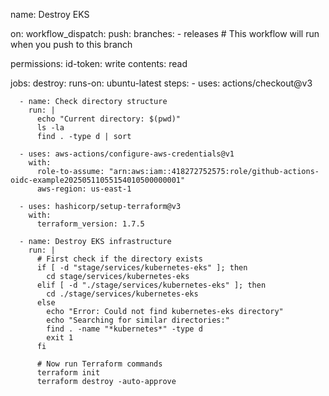 name: Destroy EKS

on:
  workflow_dispatch:
  push:
    branches:
      - releases  # This workflow will run when you push to this branch

permissions:
  id-token: write
  contents: read

jobs:
  destroy:
    runs-on: ubuntu-latest
    steps:
      - uses: actions/checkout@v3
      
      - name: Check directory structure
        run: |
          echo "Current directory: $(pwd)"
          ls -la
          find . -type d | sort
      
      - uses: aws-actions/configure-aws-credentials@v1
        with:
          role-to-assume: "arn:aws:iam::418272752575:role/github-actions-oidc-example20250511055154010500000001"
          aws-region: us-east-1
          
      - uses: hashicorp/setup-terraform@v3
        with:
          terraform_version: 1.7.5
          
      - name: Destroy EKS infrastructure
        run: |
          # First check if the directory exists
          if [ -d "stage/services/kubernetes-eks" ]; then
            cd stage/services/kubernetes-eks
          elif [ -d "./stage/services/kubernetes-eks" ]; then
            cd ./stage/services/kubernetes-eks
          else
            echo "Error: Could not find kubernetes-eks directory"
            echo "Searching for similar directories:"
            find . -name "*kubernetes*" -type d
            exit 1
          fi
          
          # Now run Terraform commands
          terraform init
          terraform destroy -auto-approve
